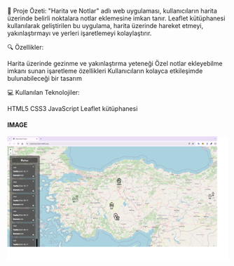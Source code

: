 
📍 Proje Özeti:
"Harita ve Notlar" adlı web uygulaması, kullanıcıların harita üzerinde belirli noktalara notlar eklemesine imkan tanır. Leaflet kütüphanesi kullanılarak geliştirilen bu uygulama, harita üzerinde hareket etmeyi, yakınlaştırmayı ve yerleri işaretlemeyi kolaylaştırır.

🔍 Özellikler:

Harita üzerinde gezinme ve yakınlaştırma yeteneği
Özel notlar ekleyebilme imkanı sunan işaretleme özellikleri
Kullanıcıların kolayca etkileşimde bulunabileceği bir tasarım

💻 Kullanılan Teknolojiler:

HTML5
CSS3
JavaScript
Leaflet kütüphanesi


<h4>IMAGE</h4>

![](images/project-image2.png)


